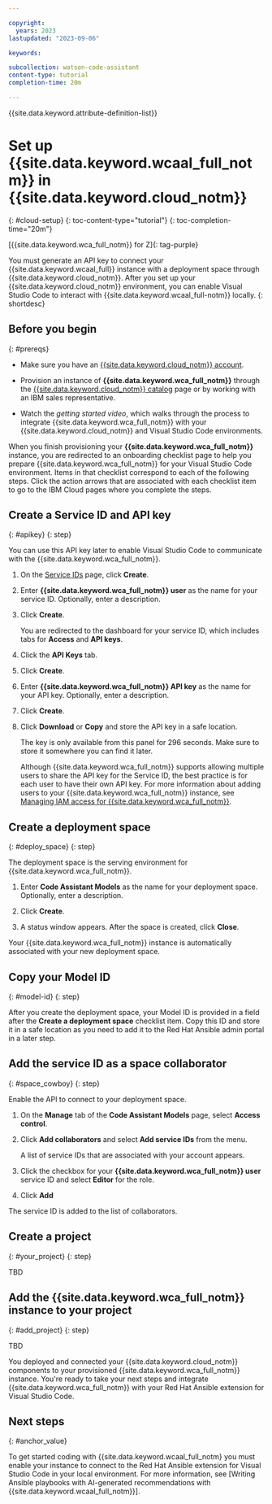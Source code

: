 ```yaml
---

copyright:
  years: 2023
lastupdated: "2023-09-06"

keywords:

subcollection: watson-code-assistant
content-type: tutorial
completion-time: 20m

---
```


{{site.data.keyword.attribute-definition-list}}

# Set up {{site.data.keyword.wcaal_full_notm}} in {{site.data.keyword.cloud_notm}}
{: #cloud-setup}
{: toc-content-type="tutorial"}
{: toc-completion-time="20m"}

[{{site.data.keyword.wca_full_notm}} for Z]{: tag-purple}

You must generate an API key to connect your {{site.data.keyword.wcaal_full}} instance with a deployment space through {{site.data.keyword.cloud_notm}}. After you set up your {{site.data.keyword.cloud_notm}} environment, you can enable Visual Studio Code to interact with {{site.data.keyword.wcaal_full-notm}} locally.
{: shortdesc}

## Before you begin
{: #prereqs}

* Make sure you have an [{{site.data.keyword.cloud_notm}} account](https://cloud.ibm.com/registration/).

* Provision an instance of **{{site.data.keyword.wca_full_notm}}** through the [{{site.data.keyword.cloud_notm}} catalog](https://cloud.ibm.com/catalog) page or by working with an IBM sales representative.

* Watch the _getting started video_, which walks through the process to integrate {{site.data.keyword.wca_full_notm}} with your {{site.data.keyword.cloud_notm}} and Visual Studio Code environments.

When you finish provisioning your **{{site.data.keyword.wca_full_notm}}** instance, you are redirected to an onboarding checklist page to help you prepare {{site.data.keyword.wca_full_notm}} for your Visual Studio Code environment. Items in that checklist correspond to each of the following steps. Click the action arrows that are associated with each checklist item to go to the IBM Cloud pages where you complete the steps.

## Create a Service ID and API key
{: #apikey}
{: step}

You can use this API key later to enable Visual Studio Code to communicate with the {{site.data.keyword.wca_full_notm}}.

1. On the [Service IDs](https://cloud.ibm.com/iam/serviceids) page, click **Create**.

1. Enter **{{site.data.keyword.wca_full_notm}} user** as the name for your service ID. Optionally, enter a description.

1. Click **Create**.

   You are redirected to the dashboard for your service ID, which includes tabs for **Access** and **API keys**.

1. Click the **API Keys** tab.

1. Click **Create**.

1. Enter **{{site.data.keyword.wca_full_notm}} API key** as the name for your API key. Optionally, enter a description.

1. Click **Create**.

1. Click **Download** or **Copy** and store the API key in a safe location.

   The key is only available from this panel for 296 seconds. Make sure to store it somewhere you can find it later.

   Although {{site.data.keyword.wca_full_notm}} supports allowing multiple users to share the API key for the Service ID, the best practice is for each user to have their own API key. For more information about adding users to your {{site.data.keyword.wca_full_notm}} instance, see [Managing IAM access for {{site.data.keyword.wca_full_notm}}](/docs/watsonx-code-assistant?topic=watsonx-code-assistant-iam).


## Create a deployment space
{: #deploy_space}
{: step}

The deployment space is the serving environment for {{site.data.keyword.wca_full_notm}}.

1. Enter **Code Assistant Models** as the name for your deployment space. Optionally, enter a description.

1. Click **Create**.

1. A status window appears. After the space is created, click **Close**.

Your {{site.data.keyword.wca_full_notm}} instance is automatically associated with your new deployment space.

## Copy your Model ID
{: #model-id}
{: step}

After you create the deployment space, your Model ID is provided in a field after the **Create a deployment space** checklist item. Copy this ID and store it in a safe location as you need to add it to the Red Hat Ansible admin portal in a later step.

## Add the service ID as a space collaborator
{: #space_cowboy}
{: step}

Enable the API to connect to your deployment space.

1. On the **Manage** tab of the **Code Assistant Models** page, select **Access control**.

1. Click **Add collaborators** and select **Add service IDs** from the menu.

   A list of service IDs that are associated with your account appears.

1. Click the checkbox for your **{{site.data.keyword.wca_full_notm}} user** service ID and select **Editor** for the role.

1. Click **Add**


The service ID is added to the list of collaborators.


## Create a project
{: #your_project}
{: step}


TBD

## Add the {{site.data.keyword.wca_full_notm}} instance to your project
{: #add_project}
{: step}


TBD

You deployed and connected your {{site.data.keyword.cloud_notm}} components to your provisioned {{site.data.keyword.wca_full_notm}} instance. You're ready to take your next steps and integrate {{site.data.keyword.wca_full_notm}} with your Red Hat Ansible extension for Visual Studio Code.

## Next steps
{: #anchor_value}

To get started coding with {{site.data.keyword.wcaal_full_notm} you must enable your instance to connect to the  Red Hat Ansible extension for Visual Studio Code in your local environment. For more information, see [Writing Ansible playbooks with AI-generated recommendations with {{site.data.keyword.wcaal_full_notm}}].
